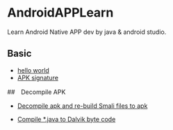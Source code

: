 # AndroidAPPLearn
Learn Android Native APP dev by java &amp; android studio.


##  Basic

* [hello world](https://github.com/ybdesire/AndroidAPPLearn/tree/master/HelloWorld)
* [APK signature](https://github.com/ybdesire/AndroidAPPLearn/tree/master/HelloWorld/Readme.md)


##　Decompile APK

* [Decompile apk and re-build Smali files to apk](https://github.com/ybdesire/AndroidAPPLearn/tree/master/decompile_apk/1_helloworld)

* [Compile *.java to Dalvik byte code](https://github.com/ybdesire/AndroidAPPLearn/tree/master/decompile_apk/2_java_to_dex)

